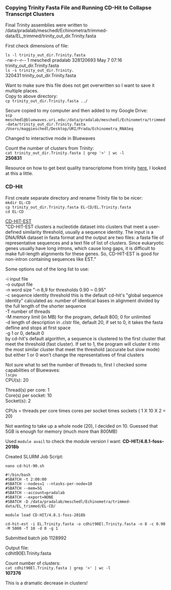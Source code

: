 ### Copying Trinity Fasta File and Running CD-Hit to Collapse Transcript Clusters

Final Trinity assemblies were written to /data/pradalab/meschedl/Echinometra/trimmed-data/EL_trimmed/trinity_out_dir.Trinity.fasta


First check dimensions of file:  

`ls -l trinity_out_dir.Trinity.fasta`  
-rw-r--r-- 1 meschedl pradalab 328120693 May  7 07:16 trinity_out_dir.Trinity.fasta  
`ls -s trinity_out_dir.Trinity.`  
320431 trinity_out_dir.Trinity.fasta

Want to make sure this file does not get overwritten so I want to save it multiple places.  
Copy to above directory:  
`cp trinity_out_dir.Trinity.fasta ../`

Secure copied to my computer and then added to my Google Drive:  
`scp meschedl@bluewaves.uri.edu:/data/pradalab/meschedl/Echinometra/trimmed-data/trinity_out_dir.Trinity.fasta /Users/maggieschedl/Desktop/URI/Prada/Echinometra_RNASeq`

Changed to interactive mode in Bluewaves

Count the number of clusters from Trinity:  
`cat trinity_out_dir.Trinity.fasta | grep '>' | wc -l`  
**250831**

Resource on how to get best quality transcriptome from trinity [here](https://github.com/trinityrnaseq/trinity_community_codebase/wiki/Trinity-best-transcript-set), I looked at this a little.

### CD-Hit

First create separate directory and rename Trinity file to be nicer:  
`mkdir EL-CD`  
`cp trinity_out_dir.Trinity.fasta EL-CD/EL.Trinity.fasta`  
`cd EL-CD`

[CD-HIT-EST](https://github.com/weizhongli/cdhit/wiki/3.-User's-Guide#CDHITEST)  
"CD-HIT-EST clusters a nucleotide dataset into clusters that meet a user-defined similarity threshold, usually a sequence identity. The input is a DNA/RNA dataset in fasta format and the output are two files: a fasta file of representative sequences and a text file of list of clusters. Since eukaryotic genes usually have long introns, which cause long gaps, it is difficult to make full-length alignments for these genes. So, CD-HIT-EST is good for non-intron containing sequences like EST."

Some options out of the long list to use:  

-i input file  
-o output file  
-n word size "-n 8,9    for thresholds 0.90 ~ 0.95"  
-c sequence identity threshold this is the default cd-hit's "global sequence identity" calculated as: number of identical bases in alignment divided by the full length of the shorter sequence  
-T number of threads  
-M	memory limit (in MB) for the program, default 800; 0 for unlimited  
-d	length of description in .clstr file, default 20,
 	if set to 0, it takes the fasta defline and stops at first space  
-g	1 or 0, default 0  
  	by cd-hit's default algorithm, a sequence is clustered to the first
  	cluster that meet the threshold (fast cluster). If set to 1, the program
  	will cluster it into the most similar cluster that meet the threshold
  	(accurate but slow mode)
  	but either 1 or 0 won't change the representatives of final clusters

Not sure what to set the number of threads to, first I checked some capabilities of Bluewaves:  
`lscpu`  
CPU(s):                20

Thread(s) per core:    1  
Core(s) per socket:    10  
Socket(s):             2  


CPUs = threads per core times cores per socket times sockets ( 1 X 10 X 2 = 20)

Not wanting to take up a whole node (20), I decided on 10. Guessed that 5GB is enough for memory (much more than 800MB)

Used `module avail` to check the module version I want: **CD-HIT/4.8.1-foss-2018b**  

Created SLURM Job Script:  

`nano cd-hit-90.sh`
```
#!/bin/bash
#SBATCH -t 2:00:00
#SBATCH --nodes=1 --ntasks-per-node=10
#SBATCH --mem=5G
#SBATCH --account=pradalab
#SBATCH --export=NONE
#SBATCH -D /data/pradalab/meschedl/Echinometra/trimmed-data/EL_trimmed/EL-CD/

module load CD-HIT/4.8.1-foss-2018b

cd-hit-est -i EL.Trinity.fasta -o cdhit90El.Trinity.fasta -n 8 -c 0.90 -M 5000 -T 10 -d 0 -g 1
```

Submitted batch job 1128992

Output file:  
cdhit90El.Trinity.fasta  

Count number of clusters:  
`cat cdhit90El.Trinity.fasta | grep '>' | wc -l`  
**107376**

This is a dramatic decrease in clusters! 
